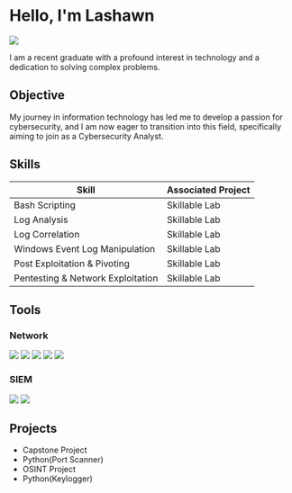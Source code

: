 # Hello, I'm Lashawn
<a href="https://linkedin.com/in/lashawndavis3"><img src="https://img.shields.io/badge/-LinkedIn-0072b1?&style=for-the-badge&logo=linkedin&logoColor=white" /></a>

I am a recent graduate with a profound interest in technology and a dedication to solving complex problems.

## Objective
My journey in information technology has led me to develop a passion for cybersecurity, and I am now eager to transition into this field, specifically aiming to join as a Cybersecurity Analyst.

## Skills

| Skill                                         | Associated Project         |
|-----------------------------------------------|----------------------------|
| Bash Scripting          |Skillable Lab|
| Log Analysis |Skillable Lab|
| Log Correlation         | Skillable Lab|
| Windows Event Log Manipulation      | Skillable Lab|
| Post Exploitation & Pivoting                  | Skillable Lab|
| Pentesting & Network Exploitation | Skillable Lab|

## Tools

### Network
<div>
    <img src="https://img.shields.io/badge/-Wireshark-1679A7?&style=for-the-badge&logo=Wireshark&logoColor=white" />
    <img src="https://img.shields.io/badge/-Metasploit-1679a6?&style=for-the-badge&logo=Metasploit&logoColor=white" />
    <img src="https://img.shields.io/badge/-NMap-4B0082?&style=for-the-badge&logo=NMap&logoColor=white" />
    <img src="https://img.shields.io/badge/-Kali%20Linux-557C94?&style=for-the-badge&logo=Kali%20Linux&logoColor=white" />
    <img src="https://img.shields.io/badge/-Burp%20Suite-FF6347?&style=for-the-badge&logo=Burp%20Suite&logoColor=white" />
    
</div>

### SIEM
<div>
    <img src="https://img.shields.io/badge/-Qualys-72A1E5?style=for-the-badge&logo=Qualys&logoColor=white" />
    <img src="https://img.shields.io/badge/-Splunk-000000?&style=for-the-badge&logo=Splunk&logoColor=white" />
    
</div>

## Projects
- Capstone Project
- Python(Port Scanner)
- OSINT Project
- Python(Keylogger)
